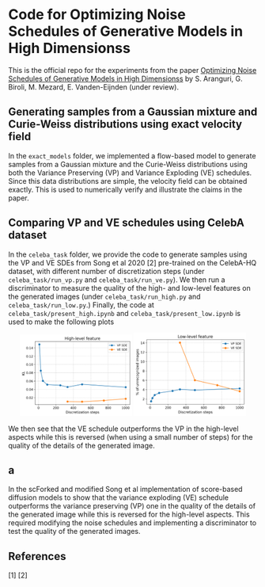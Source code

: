 # Code for Optimizing Noise Schedules of Generative Models in High Dimensionss
This is the official repo for the experiments from the paper [Optimizing Noise Schedules of Generative Models in High Dimensionss](https://arxiv.org/abs/2501.00988) by S. Aranguri, G. Biroli, M. Mezard, E. Vanden-Eijnden (under review).

## Generating samples from a Gaussian mixture and Curie-Weiss distributions using exact velocity field
In the `exact_models` folder, we implemented a flow-based model to generate samples from a Gaussian mixture and the Curie-Weiss distributions using both the Variance Preserving (VP) and Variance Exploding (VE) schedules. Since this data distributions are simple, the velocity field can be obtained exactly. This is used to numerically verify and illustrate the claims in the paper.

## Comparing VP and VE schedules using CelebA dataset
In the `celeba_task` folder, we provide the code to generate samples using the VP and VE SDEs from Song et al 2020 [2] pre-trained on the CelebA-HQ dataset, with different number of discretization steps (under `celeba_task/run_vp.py` and `celeba_task/run_ve.py`). We then run a discriminator to measure the quality of the high- and low-level features on the generated images  (under `celeba_task/run_high.py` and `celeba_task/run_low.py`.) Finally, the code at `celeba_task/present_high.ipynb` and `celeba_task/present_low.ipynb` is used to make the following plots 

<p align="center">
  <img src="celeba_task/high.png" alt="Error" width="45%">
  <img src="celeba_task/low.png" alt="Active" width="45%">
</p>

We then see that the VE schedule outperforms the VP in the high-level aspects while this is reversed (when using a small number of steps) for the quality of the details of the generated image.

## a
In the scForked and modified Song et al implementation of score-based diffusion models to show that the variance exploding (VE) schedule outperforms the variance preserving (VP) one in the quality of the details of the generated image while this is reversed for the high-level aspects. This required modifying the noise schedules and implementing a discriminator to test the quality of the generated images.

## References
[1]
[2]
